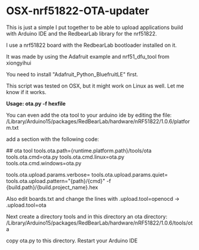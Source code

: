 # OSX-nrf51822-OTA-updater
This is just a simple I put together to be able to upload applications build with Arduino IDE and the RedbearLab library for the nrf51822.

I use a nrf51822 board with the RedbearLab bootloader installed on it.

It was made by using the Adafruit example and nrf51_dfu_tool from xiongyihui

You need to install "Adafruit_Python_BluefruitLE" first.

This script was tested on OSX, but it might work on Linux as well. Let me know if it works.

**Usage: ota.py -f hexfile**

You can even add the ota tool to your arduino ide by editing the file:
/Library/Arduino15/packages/RedBearLab/hardware/nRF51822/1.0.6/platform.txt

add a section with the following code:

\#\# ota tool
tools.ota.path={runtime.platform.path}/tools/ota
tools.ota.cmd=ota.py
tools.ota.cmd.linux=ota.py
tools.ota.cmd.windows=ota.py

tools.ota.upload.params.verbose=
tools.ota.upload.params.quiet=
tools.ota.upload.pattern="{path}/{cmd}" -f {build.path}/{build.project_name}.hex

Also edit boards.txt and change the lines with .upload.tool=openocd -> .upload.tool=ota

Next create a directory tools and in this directory an ota directory:
/Library/Arduino15/packages/RedBearLab/hardware/nRF51822/1.0.6/tools/ota

copy ota.py to this directory. Restart your Arduino IDE